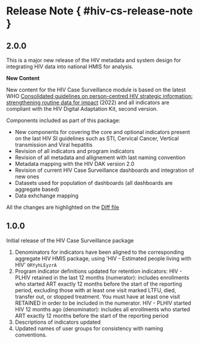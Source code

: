 # Release Note { #hiv-cs-release-note }

## 2.0.0

This is a major new release of the HIV metadata and system design for integrating HIV data into national HMIS for analysis. 

**New Content**

New content for the HIV Case Surveillance module is based on the latest WHO [Consolidated guidelines on person-centred HIV strategic information: strengthening routine data for impact](https://www.who.int/publications/i/item/9789240055315) (2022) and all indicators are compliant with the HIV Digital Adaptation Kit, second version.

Components included as part of this package:

- New components for covering the core and optional indicators present on the last HIV SI guidelines such as STI, Cervical Cancer, Vertical transmission and Viral hepatitis
- Revision of all indicators and program indicators
- Revision of all metadata and allignement with last naming convention
- Metadata mapping with the HIV DAK version 2.0
- Revision of current HIV Case Surveillance dashboards and integration of new ones
- Datasets used for population of dashboards (all dashboards are aggregate based)
- Data exhchange mapping 

All the changes are highlighted on the [Diff file](resources/files/HIV_CS_DIFF_1.0_2.0.xlsx)

## 1.0.0

Initial release of the HIV Case Surveillance package

1. Denominators for indicators have been aligned to the corresponding aggregate HIV HMIS package, using 'HIV - Estimated people living with HIV' `ORYyhLEyzrA`
2. Program indicator definitions updated for retention indicators:
   HIV - PLHIV retained in the last 12 months (numerator): includes enrollments who started ART exactly 12 months before the start of the reporting period, excluding those with at least one visit marked LTFU, died, transfer out, or stopped treatment. You must have at least one visit RETAINED in order to be included in the numerator.
  HIV - PLHIV started HIV 12 months ago (denominator): includes all enrollments who started ART exactly 12 months before the start of the reporting period
3. Descriptions of indicators updated
4. Updated names of user groups for consistency with naming conventions.
